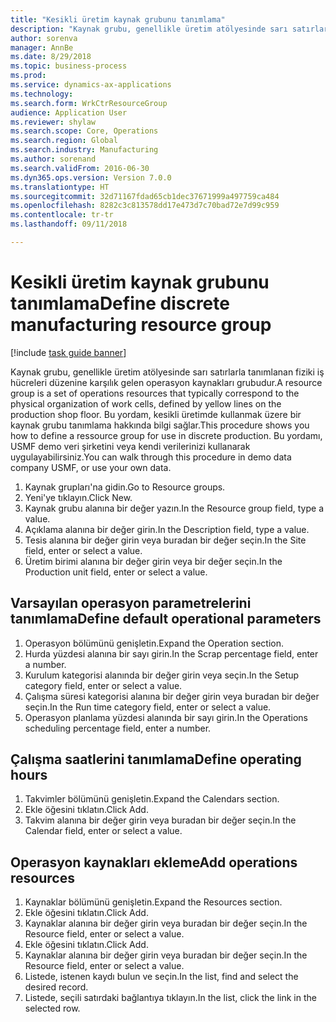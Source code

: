 ```yaml
--- 
title: "Kesikli üretim kaynak grubunu tanımlama"
description: "Kaynak grubu, genellikle üretim atölyesinde sarı satırlarla tanımlanan fiziki iş hücreleri düzenine karşılık gelen operasyon kaynakları grubudur."
author: sorenva
manager: AnnBe
ms.date: 8/29/2018
ms.topic: business-process
ms.prod: 
ms.service: dynamics-ax-applications
ms.technology: 
ms.search.form: WrkCtrResourceGroup
audience: Application User
ms.reviewer: shylaw
ms.search.scope: Core, Operations
ms.search.region: Global
ms.search.industry: Manufacturing
ms.author: sorenand
ms.search.validFrom: 2016-06-30
ms.dyn365.ops.version: Version 7.0.0
ms.translationtype: HT
ms.sourcegitcommit: 32d71167fdad65cb1dec37671999a497759ca484
ms.openlocfilehash: 8282c3c813578dd17e473d7c70bad72e7d99c959
ms.contentlocale: tr-tr
ms.lasthandoff: 09/11/2018

---
```

# <a name="define-discrete-manufacturing-resource-group"></a><span data-ttu-id="ab681-103">Kesikli üretim kaynak grubunu tanımlama</span><span class="sxs-lookup"><span data-stu-id="ab681-103">Define discrete manufacturing resource group</span></span>

[!include [task guide banner](../../includes/task-guide-banner.md)]

<span data-ttu-id="ab681-104">Kaynak grubu, genellikle üretim atölyesinde sarı satırlarla tanımlanan fiziki iş hücreleri düzenine karşılık gelen operasyon kaynakları grubudur.</span><span class="sxs-lookup"><span data-stu-id="ab681-104">A resource group is a set of operations resources that typically correspond to the physical organization of work cells, defined by yellow lines on the production shop floor.</span></span> <span data-ttu-id="ab681-105">Bu yordam, kesikli üretimde kullanmak üzere bir kaynak grubu tanımlama hakkında bilgi sağlar.</span><span class="sxs-lookup"><span data-stu-id="ab681-105">This procedure shows you how to define a ressource group for use in discrete production.</span></span> <span data-ttu-id="ab681-106">Bu yordamı, USMF demo veri şirketini veya kendi verilerinizi kullanarak uygulayabilirsiniz.</span><span class="sxs-lookup"><span data-stu-id="ab681-106">You can walk through this procedure in demo data company USMF, or use your own data.</span></span>

1. <span data-ttu-id="ab681-107">Kaynak grupları'na gidin.</span><span class="sxs-lookup"><span data-stu-id="ab681-107">Go to Resource groups.</span></span>
2. <span data-ttu-id="ab681-108">Yeni'ye tıklayın.</span><span class="sxs-lookup"><span data-stu-id="ab681-108">Click New.</span></span>
3. <span data-ttu-id="ab681-109">Kaynak grubu alanına bir değer yazın.</span><span class="sxs-lookup"><span data-stu-id="ab681-109">In the Resource group field, type a value.</span></span>
4. <span data-ttu-id="ab681-110">Açıklama alanına bir değer girin.</span><span class="sxs-lookup"><span data-stu-id="ab681-110">In the Description field, type a value.</span></span>
5. <span data-ttu-id="ab681-111">Tesis alanına bir değer girin veya buradan bir değer seçin.</span><span class="sxs-lookup"><span data-stu-id="ab681-111">In the Site field, enter or select a value.</span></span>
6. <span data-ttu-id="ab681-112">Üretim birimi alanına bir değer girin veya bir değer seçin.</span><span class="sxs-lookup"><span data-stu-id="ab681-112">In the Production unit field, enter or select a value.</span></span>

## <a name="define-default-operational-parameters"></a><span data-ttu-id="ab681-113">Varsayılan operasyon parametrelerini tanımlama</span><span class="sxs-lookup"><span data-stu-id="ab681-113">Define default operational parameters</span></span>
1. <span data-ttu-id="ab681-114">Operasyon bölümünü genişletin.</span><span class="sxs-lookup"><span data-stu-id="ab681-114">Expand the Operation section.</span></span>
2. <span data-ttu-id="ab681-115">Hurda yüzdesi alanına bir sayı girin.</span><span class="sxs-lookup"><span data-stu-id="ab681-115">In the Scrap percentage field, enter a number.</span></span>
3. <span data-ttu-id="ab681-116">Kurulum kategorisi alanında bir değer girin veya seçin.</span><span class="sxs-lookup"><span data-stu-id="ab681-116">In the Setup category field, enter or select a value.</span></span>
4. <span data-ttu-id="ab681-117">Çalışma süresi kategorisi alanına bir değer girin veya buradan bir değer seçin.</span><span class="sxs-lookup"><span data-stu-id="ab681-117">In the Run time category field, enter or select a value.</span></span>
5. <span data-ttu-id="ab681-118">Operasyon planlama yüzdesi alanında bir sayı girin.</span><span class="sxs-lookup"><span data-stu-id="ab681-118">In the Operations scheduling percentage field, enter a number.</span></span>

## <a name="define-operating-hours"></a><span data-ttu-id="ab681-119">Çalışma saatlerini tanımlama</span><span class="sxs-lookup"><span data-stu-id="ab681-119">Define operating hours</span></span>
1. <span data-ttu-id="ab681-120">Takvimler bölümünü genişletin.</span><span class="sxs-lookup"><span data-stu-id="ab681-120">Expand the Calendars section.</span></span>
2. <span data-ttu-id="ab681-121">Ekle öğesini tıklatın.</span><span class="sxs-lookup"><span data-stu-id="ab681-121">Click Add.</span></span>
3. <span data-ttu-id="ab681-122">Takvim alanına bir değer girin veya buradan bir değer seçin.</span><span class="sxs-lookup"><span data-stu-id="ab681-122">In the Calendar field, enter or select a value.</span></span>

## <a name="add-operations-resources"></a><span data-ttu-id="ab681-123">Operasyon kaynakları ekleme</span><span class="sxs-lookup"><span data-stu-id="ab681-123">Add operations resources</span></span>
1. <span data-ttu-id="ab681-124">Kaynaklar bölümünü genişletin.</span><span class="sxs-lookup"><span data-stu-id="ab681-124">Expand the Resources section.</span></span>
2. <span data-ttu-id="ab681-125">Ekle öğesini tıklatın.</span><span class="sxs-lookup"><span data-stu-id="ab681-125">Click Add.</span></span>
3. <span data-ttu-id="ab681-126">Kaynaklar alanına bir değer girin veya buradan bir değer seçin.</span><span class="sxs-lookup"><span data-stu-id="ab681-126">In the Resource field, enter or select a value.</span></span>
4. <span data-ttu-id="ab681-127">Ekle öğesini tıklatın.</span><span class="sxs-lookup"><span data-stu-id="ab681-127">Click Add.</span></span>
5. <span data-ttu-id="ab681-128">Kaynaklar alanına bir değer girin veya buradan bir değer seçin.</span><span class="sxs-lookup"><span data-stu-id="ab681-128">In the Resource field, enter or select a value.</span></span>
6. <span data-ttu-id="ab681-129">Listede, istenen kaydı bulun ve seçin.</span><span class="sxs-lookup"><span data-stu-id="ab681-129">In the list, find and select the desired record.</span></span>
7. <span data-ttu-id="ab681-130">Listede, seçili satırdaki bağlantıya tıklayın.</span><span class="sxs-lookup"><span data-stu-id="ab681-130">In the list, click the link in the selected row.</span></span>


